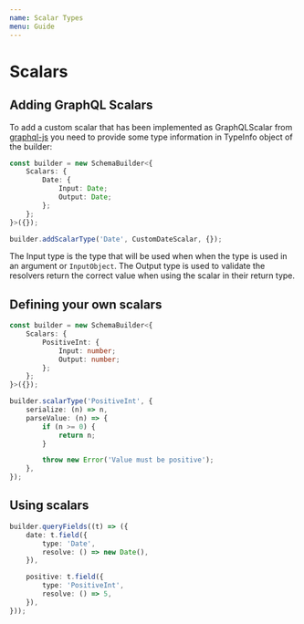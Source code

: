 ```yaml
---
name: Scalar Types
menu: Guide
---
```


# Scalars

## Adding GraphQL Scalars

To add a custom scalar that has been implemented as GraphQLScalar from [graphql-js](https://github.com/graphql/graphql-js) you need to provide some type information in TypeInfo object of the builder:

```typescript
const builder = new SchemaBuilder<{
    Scalars: {
        Date: {
            Input: Date;
            Output: Date;
        };
    };
}>({});

builder.addScalarType('Date', CustomDateScalar, {});
```

The Input type is the type that will be used when when the type is used in an argument or `InputObject`. The Output type is used to validate the resolvers return the correct value when using the scalar in their return type.

## Defining your own scalars

```typescript
const builder = new SchemaBuilder<{
    Scalars: {
        PositiveInt: {
            Input: number;
            Output: number;
        };
    };
}>({});

builder.scalarType('PositiveInt', {
    serialize: (n) => n,
    parseValue: (n) => {
        if (n >= 0) {
            return n;
        }

        throw new Error('Value must be positive');
    },
});
```

## Using scalars

```typescript
builder.queryFields((t) => ({
    date: t.field({
        type: 'Date',
        resolve: () => new Date(),
    }),

    positive: t.field({
        type: 'PositiveInt',
        resolve: () => 5,
    }),
}));
```

